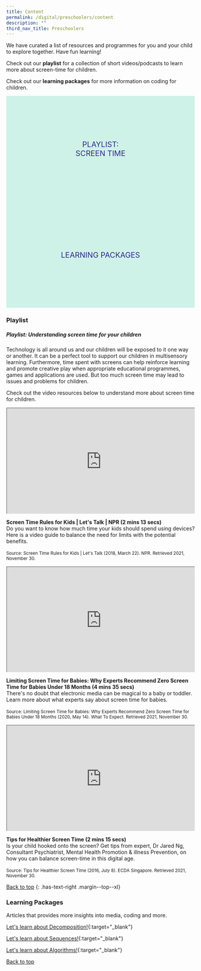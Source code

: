 ```yaml
---
title: Content
permalink: /digital/preschoolers/content
description: ""
third_nav_title: Preschoolers
---
```

<style type="text/css">
/* Links */
.content a { color: #322987; }
.content a:focus,
.content a:hover { color: #28216c; }

/* Button Outline */
.bp-button { padding-left: 1.5rem; padding-right: 1.5rem; }
.bp-button.is-primary-outline { border: 1px solid #322987; color: #322987; background-color: transparent; text-decoration: none; }
.bp-button.is-primary-outline:focus,
.bp-button.is-primary-outline:hover { border: 1px solid #322987; color: #cff2e8; background-color: #322987; text-decoration: none; }

/* Responsive Iframe */
.responsive-iframe { position: absolute; top: 0; left: 0; bottom: 0; right: 0; width: 100%; height: 100%; }
.responsive-iframe-container { position: relative; overflow: hidden; width: 100%; }
.responsive-iframe-container.ratio-16by9 { padding-top: 56.25%; }
.responsive-iframe-container.ratio-4by3 { padding-top: 75%; }
.responsive-iframe-container.ratio-3by2 { padding-top: 66.66%; }
.responsive-iframe-container.ratio-1by1 { padding-top: 100%; }
	
/* Click Box */
.clickbox { display: block; position: relative; width: 100%; padding-bottom: 56.25%; background-color: transparent; }
.clickbox span { padding: .5rem; }
.clickbox a { position: absolute; display: flex; width: 100%; height: 100%; align-items: center; justify-content: center; font-size: 1.25rem; text-align: center; text-decoration: none; text-transform: uppercase; }
.clickbox a:focus,
.clickbox a:hover { text-decoration: none; }

/* Indigo Sky */
.clickbox.is-sky-indigo { background-color: #cff2e8; color: #322987; }
.clickbox.is-sky-indigo a { color: #322987; }
.clickbox.is-sky-indigo a:focus,
.clickbox.is-sky-indigo a:hover { background-color: #322987; color: #cff2e8; }
</style> 

We have curated a list of resources and programmes for you and your child to explore together. Have fun learning!

Check out our **playlist** for a collection of short videos/podcasts to learn more about screen-time for children. 

Check out our **learning packages** for more information on coding for children.

<div class="row is-multiline">
  <div class="col is-one-half">
    <div class="clickbox is-sky-indigo">
      <a href="#screen-time">
        <span>Playlist:<br>Screen time</span>
      </a>
    </div>
  </div>
  <div class="col is-one-half">
    <div class="clickbox is-sky-indigo">
      <a href="#lp-presch-digi">
        <span>Learning Packages</span>
      </a>
    </div>
  </div>
</div>


<h3><b>Playlist</b></h3>

<h5 id="screen-time" class="margin--bottom--lg"><b>Playlist: Understanding screen time for your children</b></h5>

Technology is all around us and our children will be exposed to it one way or another.  It can be a perfect tool to support our children in multisensory learning.  Furthermore, time spent with screens can help reinforce learning and promote creative play when appropriate educational programmes, games and applications are used.  But too much screen time may lead to issues and problems for children.  

Check out the video resources below to understand more about screen time for children.<br>

<div class="row is-multiline margin--bottom--lg">
  <div class="col is-two-fifths">
    <div class="responsive-iframe-container ratio-16by9">
     <iframe src=" https://www.youtube.com/embed/wtbdqIds_3c" class="responsive-iframe"></iframe>
    </div>
  </div>
  <div class="col is-three-fifths">
    <p><b>Screen Time Rules for Kids | Let's Talk | NPR  (2 mins 13 secs)</b><br>
Do you want to know how much time your kids should spend using devices? Here is a video guide to balance the need for limits with the potential benefits. <br><br>
<small>Source: Screen Time Rules for Kids | Let's Talk (2018, March 22). NPR. Retrieved 2021, November 30.</small></p>
  </div>
</div>

<div class="row is-multiline margin--bottom--lg">
  <div class="col is-two-fifths">
    <div class="responsive-iframe-container ratio-16by9">
     <iframe src=" https://www.youtube.com/embed/9-u9vGafcFs" class="responsive-iframe"></iframe>
    </div>
  </div>
  <div class="col is-three-fifths">
  <p><b> Limiting Screen Time for Babies: Why Experts Recommend Zero Screen Time for Babies Under 18 Months (4 mins 35 secs)</b><br>
There's no doubt that electronic media can be magical to a baby or toddler. Learn more about what experts say about screen time for babies.<br><br>
<small> Source: Limiting Screen Time for Babies: Why Experts Recommend Zero Screen Time for Babies Under 18 Months (2020, May 14). What To Expect. Retrieved 2021, November 30.</small></p>
  </div>
</div>

<div class="row is-multiline margin--bottom--lg">
  <div class="col is-two-fifths">
    <div class="responsive-iframe-container ratio-16by9">
     <iframe src=" https://www.youtube.com/embed/1RUM5mM2MZw" class="responsive-iframe"></iframe>
    </div>
  </div>
  <div class="col is-three-fifths">
  <p><b>Tips for Healthier Screen Time (2 mins 15 secs)</b><br>
Is your child hooked onto the screen? Get tips from expert, Dr Jared Ng, Consultant Psychiatrist, Mental Health Promotion & illness Prevention, on how you can balance screen-time in this digital age.<br><br>
<small> Source: Tips for Healthier Screen Time (2016, July 8). ECDA Singapore. Retrieved 2021, November 30.</small></p>
  </div>
</div>

[Back to top](#main-content)
{: .has-text-right .margin--top--xl}

<h3 class="margin--bottom--lg" id="lp-presch-digi"><b>Learning Packages</b></h3>
Articles that provides more insights into media, coding and more.

[Let's learn about Decomposition!](/files/Digital_Decomposition_Package_Early%20Read.pdf){:target="_blank"}

[Let's learn about Sequences!](/files/Digital_Sequences_Package_%20Early%20Read.pdf){:target="_blank"}

[Let's learn about Algorithms!](/files/DIgital_Algoritms_Package_Early%20Read.pdf){:target="_blank"}

<p class="has-text-right margin--top--xl"><a href="#main-content">Back to top</a></p>